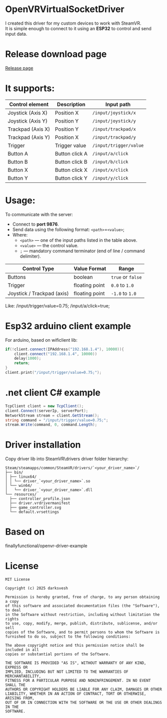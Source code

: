 # OpenVRVirtualSocketDriver
I created this driver for my custom devices to work with SteamVR.  
It is simple enough to connect to it using an **ESP32** to control and send input data.

# Release download page
[Release page](https://github.com/darksvesh/OpenVRVirtualSocketDriver/releases/tag/v1)

# It supports:
| Control element    | Description      | Input path              |
|--------------------|------------------|-------------------------|
| Joystick (Axis X)  | Position X       | `/input/joystick/x`     |
| Joystick (Axis Y)  | Position Y       | `/input/joystick/y`     |
| Trackpad (Axis X)  | Position Y       | `/input/trackpad/x`     |
| Trackpad (Axis Y)  | Position X       | `/input/trackpad/y`     |
| Trigger            | Trigger value    | `/input/trigger/value`  |
| Button A           | Button click A   | `/input/a/click`        |
| Button B           | Button click B   | `/input/b/click`        |
| Button X           | Button click X   | `/input/x/click`        |
| Button Y           | Button click Y   | `/input/y/click`        |

# Usage:

To communicate with the server:
- Connect to **port 9876**.
- Send data using the following format:
`<path>`=`<value>`;
- Where:
  - `<path>` — one of the input paths listed in the table above.
  - `<value>` — the control value.
  - `;` — mandatory command terminator (end of line / command delimiter).
  
| Control Type   | Value Format        | Range            |
|----------------|---------------------|-------------------|
| Buttons        | boolean             | `true` or `false` |
| Trigger        | floating point      | `0.0` to `1.0`    |
| Joystick / Trackpad (axis) | floating point | `-1.0` to `1.0`  |

Like:
/input/trigger/value=0.75;
/input/a/click=true;

# Esp32 arduino client example
For arduino, based on wificlient lib:
```cpp
if(!client.connect(IPAddress("192.168.1.4"), 10000)){ 
	client.connect("192.168.1.4", 10000)) 
    delay(1000);
    return;
}
client.print("/input/trigger/value=0.75;");
```
# .net client C# example
```c#
TcpClient client = new TcpClient();
client.Connect(serverIp, serverPort);
NetworkStream stream = client.GetStream();
string command = "/input/trigger/value=0.75;";
stream.Write(command, 0, command.Length);
```
# Driver installation
Copy driver lib into SteamVR\drivers 
driver folder hierarchy:
```
Steam/steamapps/common/SteamVR/drivers/`<your_driver_name>`/
├── bin/
│ ├── linux64/
│ │ └── driver_`<your_driver_name>`.so
│ └── win64/
│   └── driver_`<your_driver_name>`.dll
└── resources/
  ├── controller_profile.json
  ├── driver.vrdrivermanifest
  ├── game_controller.svg  
  └── default.vrsettings
```

# Based on
finallyfunctional/openvr-driver-example

# License
```
MIT License

Copyright (c) 2025 darksvesh

Permission is hereby granted, free of charge, to any person obtaining a copy
of this software and associated documentation files (the "Software"), to deal
in the Software without restriction, including without limitation the rights
to use, copy, modify, merge, publish, distribute, sublicense, and/or sell
copies of the Software, and to permit persons to whom the Software is
furnished to do so, subject to the following conditions:

The above copyright notice and this permission notice shall be included in all
copies or substantial portions of the Software.

THE SOFTWARE IS PROVIDED "AS IS", WITHOUT WARRANTY OF ANY KIND, EXPRESS OR
IMPLIED, INCLUDING BUT NOT LIMITED TO THE WARRANTIES OF MERCHANTABILITY,
FITNESS FOR A PARTICULAR PURPOSE AND NONINFRINGEMENT. IN NO EVENT SHALL THE
AUTHORS OR COPYRIGHT HOLDERS BE LIABLE FOR ANY CLAIM, DAMAGES OR OTHER
LIABILITY, WHETHER IN AN ACTION OF CONTRACT, TORT OR OTHERWISE, ARISING FROM,
OUT OF OR IN CONNECTION WITH THE SOFTWARE OR THE USE OR OTHER DEALINGS IN THE
SOFTWARE.
```
